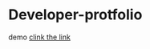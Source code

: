 # Developer-protfolio

demo <a href="https://xenodochial-bell-a5d547.netlify.app/">clink the link</a>

